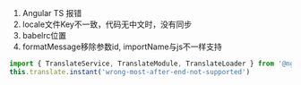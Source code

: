 1. Angular TS 报错
2. locale文件Key不一致，代码无中文时，没有同步
3. babelrc位置
4. formatMessage移除参数id, importName与js不一样支持
```js
import { TranslateService, TranslateModule, TranslateLoader } from '@ngx-translate/core';
this.translate.instant('wrong-most-after-end-not-supported')
```
